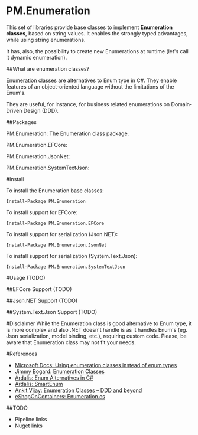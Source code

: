 # PM.Enumeration

This set of libraries provide base classes to implement __Enumeration classes__, based on string values.
It enables the strongly typed advantages, while using string enumerations.

It has, also, the possibility to create new Enumerations at runtime (let's call it dynamic enumeration).

##What are enumeration classes?

[Enumeration classes](https://docs.microsoft.com/en-us/dotnet/architecture/microservices/microservice-ddd-cqrs-patterns/enumeration-classes-over-enum-types) are alternatives to Enum type in C#.
They enable features of an object-oriented language without the limitations of the Enum's.

They are useful, for instance, for business related enumerations on Domain-Driven Design (DDD).

##Packages

PM.Enumeration: The Enumeration class package.

PM.Enumeration.EFCore:

PM.Enumeration.JsonNet:

PM.Enumeration.SystemTextJson:

#Install

To install the Enumeration base classes:
```
Install-Package PM.Enumeration
```

To install support for EFCore:
```
Install-Package PM.Enumeration.EFCore
```

To install support for serialization (Json.NET):
```
Install-Package PM.Enumeration.JsonNet
```

To install support for serialization (System.Text.Json):
```
Install-Package PM.Enumeration.SystemTextJson
```

#Usage (TODO)

##EFCore Support (TODO)

##Json.NET Support (TODO)

##System.Text.Json Support (TODO)

#Disclaimer
While the Enumeration class is good alternative to Enum type, it is more complex and also .NET doesn't handle is as it handles Enum's (eg. Json serialization, model binding, etc.), requiring custom code.
Please, be aware that Enumeration class may not fit your needs.

#References

- [Microsoft Docs: Using enumeration classes instead of enum types](https://docs.microsoft.com/en-us/dotnet/architecture/microservices/microservice-ddd-cqrs-patterns/enumeration-classes-over-enum-types)
- [Jimmy Bogard: Enumeration Classes](https://lostechies.com/jimmybogard/2008/08/12/enumeration-classes/)
- [Ardalis: Enum Alternatives in C#](https://ardalis.com/enum-alternatives-in-c)
- [Ardalis: SmartEnum](https://github.com/ardalis/SmartEnum)
- [Ankit Vijay: Enumeration Classes – DDD and beyond](https://ankitvijay.net/2020/06/12/series-enumeration-classes-ddd-and-beyond/)
- [eShopOnContainers: Enumeration.cs](https://github.com/dotnet-architecture/eShopOnContainers/blob/dev/src/Services/Ordering/Ordering.Domain/SeedWork/Enumeration.cs)

##TODO
- Pipeline links
- Nuget links